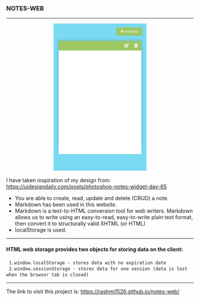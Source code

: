 ### NOTES-WEB

***

<p align="center">
 <img src="https://github.com/Rashmi1526/notes-web/blob/2700586e129cd6760195c4b085bbd364ba0b9558/assets/notesapp.jpg" alt="Notes App" width="250" height"350">
 </p>


I have taken inspiration of my design from: https://uidesigndaily.com/posts/photoshop-notes-widget-day-65 <br />
   * You are able to create, read, update and delete (CRUD) a note. <br />
   * Markdown has been used in this website. <br />
   * Markdown is a text-to-HTML conversion tool for web writers. Markdown allows us to write using an easy-to-read, easy-to-write plain text format, then convert it to     structurally valid XHTML (or HTML) <br />
   * localStorage is used.<br />

***


 #### HTML web storage provides two objects for storing data on the client:
     1.window.localStorage - stores data with no expiration date 
     2.window.sessionStorage - stores data for one session (data is lost when the browser tab is closed)
 ***
 The link to visit this project is: https://rashmi1526.github.io/notes-web/
 
     

